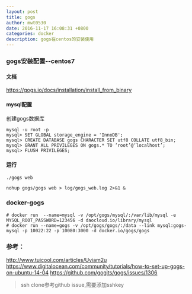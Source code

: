 ```yaml
---
layout: post
title: gogs
author: mwt0530
date: 2016-11-17 16:08:31 +0800
categories: docker
description: gogs在centos的安装使用
---
```


### gogs安装配置--centos7

#### 文档
https://gogs.io/docs/installation/install_from_binary

#### mysql配置
创建gogs数据库

```
mysql -u root -p
mysql> SET GLOBAL storage_engine = 'InnoDB';
mysql> CREATE DATABASE gogs CHARACTER SET utf8 COLLATE utf8_bin;
mysql> GRANT ALL PRIVILEGES ON gogs.* TO ‘root’@‘localhost’;
mysql> FLUSH PRIVILEGES;
```

#### 运行
```
./gogs web

nohup gogs/gogs web > log/gogs_web.log 2>&1 &
```

### docker-gogs
```
# docker run  --name=mysql -v /opt/gogs/mysql/:/var/lib/mysql -e MYSQL_ROOT_PASSWORD=123456 -d daocloud.io/library/mysql
# docker run --name=gogs -v /opt/gogs/gogs/:/data --link mysql:gogs-mysql -p 10022:22 -p 10080:3000 -d docker.io/gogs/gogs
```

### 参考：
http://www.tuicool.com/articles/Uviam2u
https://www.digitalocean.com/community/tutorials/how-to-set-up-gogs-on-ubuntu-14-04
https://github.com/gogits/gogs/issues/1306
>ssh clone参考github issue,需要添加sshkey
